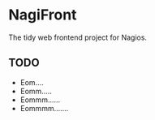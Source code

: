 # NagiFront
The tidy web frontend project for Nagios.

## TODO
* Eom....
* Eomm.....
* Eommm......
* Eommmm.......
